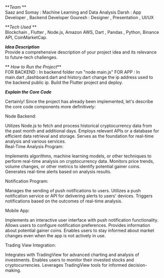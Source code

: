 ***Team* ** <br>
Saaz and Somay : Machine Learning and Data Analysis
Darsh : App Developer , Backend Developer
Gouresh : Designer , Presentation , UI/UX

***Tech Used* ** <br>
Blockchain , Flutter , Node.js, Amazon AWS, Dart , Pandas , Python, Binance API, CoinMarketCap.

***Idea Description*** <br>
Provide a comprehensive description of your project idea and its relevance to future-tech challenges.

**
*How to Run the Project***  <br>
FOR BACKEND : In backend folder run "node main.js"
FOR APP : In main.dart ,dashboard.dart and history.dart change the ip address used to the backend public ip. Build the Flutter project and deploy.

***Explain the Core Code***  <br>

Certainly! Since the project has already been implemented, let's describe the core code components more definitively:

Node Backend:<br>

Utilizes Node.js to fetch and process historical cryptocurrency data from the past month and additional days.
Employs relevant APIs or a database for efficient data retrieval and storage.
Serves as the foundation for real-time analysis and various services.
<br>
Real-Time Analysis Program:<br>

Implements algorithms, machine learning models, or other techniques to perform real-time analysis on cryptocurrency data.
Monitors price trends, volume changes, or other metrics to identify potential gainer coins.
Generates real-time alerts based on analysis results.<br>

Notification Program:<br>

Manages the sending of push notifications to users.
Utilizes a push notification service or API for delivering alerts to users' devices.
Triggers notifications based on the outcomes of real-time analysis.<br>

Mobile App:<br>

Implements an interactive user interface with push notification functionality.
Allows users to configure notification preferences.
Provides information about potential gainer coins.
Enables users to stay informed about market changes even when the app is not actively in use.<br>

Trading View Integration:<br>

Integrates with TradingView for advanced charting and analysis of investments.
Enables users to monitor their invested stocks and cryptocurrencies.
Leverages TradingView tools for informed decision-making.<br>
